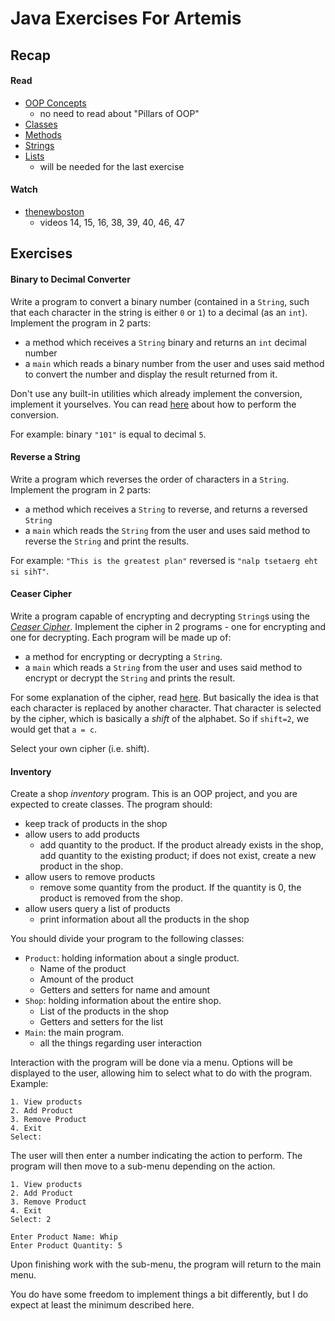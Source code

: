 # Java Exercises For Artemis

## Recap

#### Read
- [OOP Concepts](https://www.geeksforgeeks.org/object-oriented-programming-oops-concept-in-java/)
  - no need to read about "Pillars of OOP" 
- [Classes](https://www.geeksforgeeks.org/classes-objects-java/)
- [Methods](https://www.geeksforgeeks.org/methods-in-java/)
- [Strings](https://www.geeksforgeeks.org/strings-in-java/)
- [Lists](https://www.geeksforgeeks.org/arraylist-in-java/)
  - will be needed for the last exercise 

#### Watch
- [thenewboston](https://www.youtube.com/playlist?list=PLFE2CE09D83EE3E28)
  -  videos 14, 15, 16, 38, 39, 40, 46, 47


## Exercises

#### Binary to Decimal Converter
Write a program to convert a binary number (contained in a `String`, such that each character in the string is either `0` or `1`) to a decimal (as an `int`). Implement the program in 2 parts:
- a method which receives a `String` binary and returns an `int` decimal number
- a `main` which reads a binary number from the user and uses said method to convert the number and display the result returned from it.

Don't use any built-in utilities which already implement the conversion, implement it yourselves. You can read [here](https://www.rapidtables.com/convert/number/binary-to-decimal.html) about how to perform the conversion.

For example: binary `"101"` is equal to decimal `5`.

#### Reverse a String
Write a program which reverses the order of characters in a `String`. Implement the program in 2 parts:
- a method which receives a `String` to reverse, and returns a reversed `String`
- a `main` which reads the `String` from the user and uses said method to reverse the `String` and print the results.

For example: `"This is the greatest plan"` reversed is `"nalp tsetaerg eht si sihT"`.

#### Ceaser Cipher
Write a program capable of encrypting and decrypting `String`s using the [_Ceaser Cipher_](https://en.wikipedia.org/wiki/Caesar_cipher). Implement the cipher in 2 programs - one for encrypting and one for decrypting. Each program will be made up of:
- a method for encrypting or decrypting a `String`.
- a `main` which reads a `String` from the user and uses said method to encrypt or decrypt the `String` and prints the result.

For some explanation of the cipher, read [here](https://www.dcode.fr/caesar-cipher). But basically the idea is that each character is replaced by another character. That character is selected by the cipher, which is basically a _shift_ of the alphabet. So if `shift=2`, we would get that `a = c`. 

Select your own cipher (i.e. shift).

#### Inventory

Create a shop _inventory_ program. This is an OOP project, and you are expected to create classes. The program should:
- keep track of products in the shop
- allow users to add products 
  - add quantity to the product. If the product already exists in the shop, add quantity to the existing product;
  if does not exist, create a new product in the shop.
- allow users to remove products
  - remove some quantity from the product. If the quantity is 0, the product is removed from the shop. 
- allow users query a list of products
  - print information about all the products in the shop 
 
You should divide your program to the following classes:
- `Product`: holding information about a single product.
  - Name of the product
  - Amount of the product 
  - Getters and setters for name and amount
- `Shop`: holding information about the entire shop.
  - List of the products in the shop 
  - Getters and setters for the list
- `Main`: the main program.
  - all the things regarding user interaction  

Interaction with the program will be done via a menu. Options will be displayed to the user, allowing him to select what to do with the program. Example:

```
1. View products
2. Add Product
3. Remove Product
4. Exit
Select: 
```

The user will then enter a number indicating the action to perform. The program will then move to a sub-menu depending on the action.

```
1. View products
2. Add Product
3. Remove Product
4. Exit
Select: 2

Enter Product Name: Whip
Enter Product Quantity: 5
```

Upon finishing work with the sub-menu, the program will return to the main menu.

You do have some freedom to implement things a bit differently, but I do expect at least the minimum described here.
